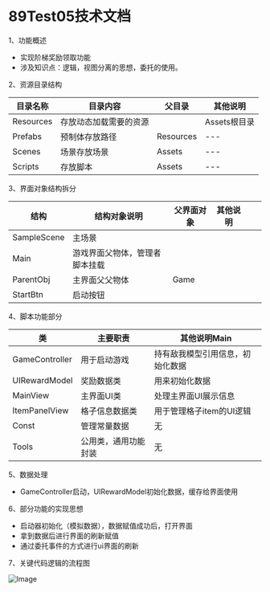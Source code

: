 # 89Test05技术文档

1、功能概述

- 实现阶梯奖励领取功能
- 涉及知识点：逻辑，视图分离的思想，委托的使用。



2、资源目录结构

| 目录名称  | 目录内容               | 父目录    | 其他说明     |
| --------- | ---------------------- | --------- | ------------ |
| Resources | 存放动态加载需要的资源 |           | Assets根目录 |
| Prefabs   | 预制体存放路径         | Resources | ---          |
| Scenes    | 场景存放场景           | Assets    | ---          |
| Scripts   | 存放脚本               | Assets    | ---          |



3、界面对象结构拆分

| 结构        | 结构对象说明                   | 父界面对象 | 其他说明 |      |      |
| ----------- | ------------------------------ | ---------- | -------- | ---- | ---- |
| SampleScene | 主场景                         |            |          |      |      |
| Main        | 游戏界面父物体，管理者脚本挂载 |            |          |      |      |
| ParentObj   | 主界面父父物体                 | Game       |          |      |      |
| StartBtn    | 启动按钮                       |            |          |      |      |



4、脚本功能部分

| 类             | 主要职责             | 其他说明Main                     |
| -------------- | -------------------- | -------------------------------- |
| GameController | 用于启动游戏         | 持有敌我模型引用信息，初始化数据 |
| UIRewardModel  | 奖励数据类           | 用来初始化数据                   |
| MainView       | 主界面UI类           | 处理主界面UI展示信息             |
| ItemPanelView  | 格子信息数据类       | 用于管理格子item的UI逻辑         |
| Const          | 管理常量数据         | 无                               |
| Tools          | 公用类，通用功能封装 | 无                               |



5、数据处理

- GameController启动，UIRewardModel初始化数据，缓存给界面使用

  

6、部分功能的实现思想

- 启动器初始化（模拟数据），数据赋值成功后，打开界面
- 拿到数据后进行界面的刷新赋值
- 通过委托事件的方式进行ui界面的刷新

7、关键代码逻辑的流程图

![Image](https://github.com/89trillion-songjunbo/89Test05/blob/master/Assets/89Test05%20脚本流程图.png)
